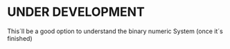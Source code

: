 # UNDER DEVELOPMENT

This´ll be a good option to understand the binary numeric System (once it´s finished)

